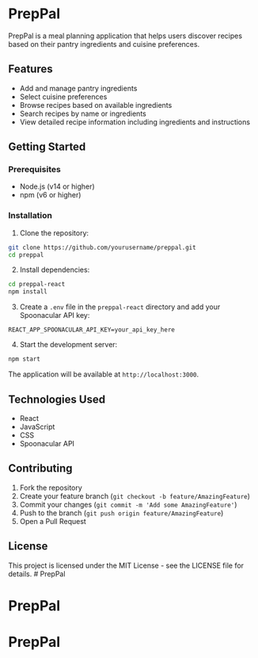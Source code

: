 # PrepPal

PrepPal is a meal planning application that helps users discover recipes based on their pantry ingredients and cuisine preferences.

## Features

- Add and manage pantry ingredients
- Select cuisine preferences
- Browse recipes based on available ingredients
- Search recipes by name or ingredients
- View detailed recipe information including ingredients and instructions

## Getting Started

### Prerequisites

- Node.js (v14 or higher)
- npm (v6 or higher)

### Installation

1. Clone the repository:
```bash
git clone https://github.com/yourusername/preppal.git
cd preppal
```

2. Install dependencies:
```bash
cd preppal-react
npm install
```

3. Create a `.env` file in the `preppal-react` directory and add your Spoonacular API key:
```
REACT_APP_SPOONACULAR_API_KEY=your_api_key_here
```

4. Start the development server:
```bash
npm start
```

The application will be available at `http://localhost:3000`.

## Technologies Used

- React
- JavaScript
- CSS
- Spoonacular API

## Contributing

1. Fork the repository
2. Create your feature branch (`git checkout -b feature/AmazingFeature`)
3. Commit your changes (`git commit -m 'Add some AmazingFeature'`)
4. Push to the branch (`git push origin feature/AmazingFeature`)
5. Open a Pull Request

## License

This project is licensed under the MIT License - see the LICENSE file for details. # PrepPal
# PrepPal
# PrepPal
